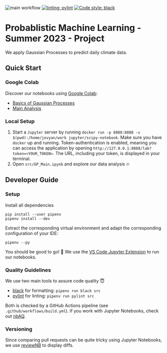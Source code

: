 ![main workflow](https://github.com/batcapricorn/prob-ml-project/actions/workflows/build.yml/badge.svg)
[![linting: pylint](https://img.shields.io/badge/linting-pylint-yellowgreen)](https://github.com/pylint-dev/pylint)
[![Code style: black](https://img.shields.io/badge/code%20style-black-000000.svg)](https://github.com/psf/black)

# Probablistic Machine Learning - Summer 2023 - Project
We apply Gaussian Processes to predict daily climate data.

## Quick Start

### Google Colab
Discover our notebooks using [Google Colab](https://colab.research.google.com/?utm_source=scs-index):
- [Basics of Gaussian Processes](https://colab.research.google.com/github/batcapricorn/prob-ml-project/blob/main/src/GP_Background.ipynb)
- [Main Analysis](https://colab.research.google.com/github/batcapricorn/prob-ml-project/blob/main/src/GP_Main.ipynb)

### Local Setup
1. Start a `Jupyter` server by running `docker run -p 8888:8888 -v $(pwd):/home/jovyan/work jupyter/scipy-notebook`. Make sure you have `docker` up and running. Token-authentication is enabled, meaning you can access the application by opening `http://127.0.0.1:8888/lab?token=<YOUR_TOKEN>`. The URL, including your token, is displayed in your terminal.
2. Open `src/GP_Main.ipynb` and explore our data analysis 🔥

## Developer Guide
### Setup
Install all dependencies
```
pip install --user pipenv
pipenv install --dev
```
Extract the corresponding virtual environment and adapt the corresponding configuration of your IDE:
```
pipenv --py
```

You should be good to go! 🐥 We use the [VS Code Jupyter Extension](https://code.visualstudio.com/docs/datascience/jupyter-notebooks) to run our notebooks.

### Quality Guidelines
We use two main tools to assure code quality 😇
- [black](https://github.com/psf/black) for formatting: `pipenv run black src` 
- [pylint](https://pypi.org/project/pylint/) for linting: `pipenv run pylint src`

Both is checked by a GitHub Actions pipeline (see `.github/workflows/build.yml`). If you work with Jupyter Notebooks, check out [nbAQ](https://nbqa.readthedocs.io/en/latest/).

### Versioning
Since comparing pull requests can be quite tricky using Jupyter Notebooks, we use [reviewNB](https://www.reviewnb.com/) to display diffs.
